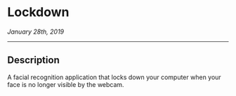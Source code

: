 # Lockdown

*January 28th, 2019*

---

## Description

A facial recognition application that locks down your computer when your face is no longer visible by the webcam.
